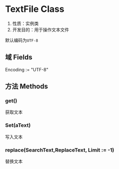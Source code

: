 # TextFile Class

1.  性质：实例类
2.	开发目的：用于操作文本文件

默认编码为`UTF-8`

## 域 Fields

Encoding := "UTF-8"


## 方法 Methods

### get()

获取文本

### Set(aText)

写入文本

### replace(SearchText,ReplaceText, Limit := -1)

替换文本